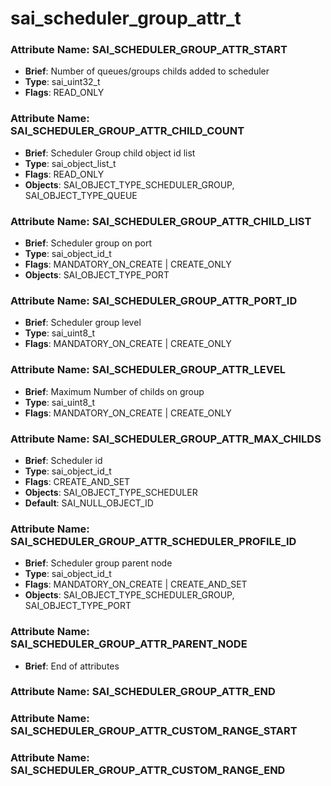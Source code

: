 # **sai_scheduler_group_attr_t**
### Attribute Name: **SAI_SCHEDULER_GROUP_ATTR_START**
- **Brief**: Number of queues/groups childs added to scheduler
- **Type**: sai_uint32_t
- **Flags**: READ_ONLY

### Attribute Name: **SAI_SCHEDULER_GROUP_ATTR_CHILD_COUNT**
- **Brief**: Scheduler Group child object id list
- **Type**: sai_object_list_t
- **Flags**: READ_ONLY
- **Objects**: SAI_OBJECT_TYPE_SCHEDULER_GROUP, SAI_OBJECT_TYPE_QUEUE

### Attribute Name: **SAI_SCHEDULER_GROUP_ATTR_CHILD_LIST**
- **Brief**: Scheduler group on port
- **Type**: sai_object_id_t
- **Flags**: MANDATORY_ON_CREATE | CREATE_ONLY
- **Objects**: SAI_OBJECT_TYPE_PORT

### Attribute Name: **SAI_SCHEDULER_GROUP_ATTR_PORT_ID**
- **Brief**: Scheduler group level
- **Type**: sai_uint8_t
- **Flags**: MANDATORY_ON_CREATE | CREATE_ONLY

### Attribute Name: **SAI_SCHEDULER_GROUP_ATTR_LEVEL**
- **Brief**: Maximum Number of childs on group
- **Type**: sai_uint8_t
- **Flags**: MANDATORY_ON_CREATE | CREATE_ONLY

### Attribute Name: **SAI_SCHEDULER_GROUP_ATTR_MAX_CHILDS**
- **Brief**: Scheduler id
- **Type**: sai_object_id_t
- **Flags**: CREATE_AND_SET
- **Objects**: SAI_OBJECT_TYPE_SCHEDULER
- **Default**: SAI_NULL_OBJECT_ID

### Attribute Name: **SAI_SCHEDULER_GROUP_ATTR_SCHEDULER_PROFILE_ID**
- **Brief**: Scheduler group parent node
- **Type**: sai_object_id_t
- **Flags**: MANDATORY_ON_CREATE | CREATE_AND_SET
- **Objects**: SAI_OBJECT_TYPE_SCHEDULER_GROUP, SAI_OBJECT_TYPE_PORT

### Attribute Name: **SAI_SCHEDULER_GROUP_ATTR_PARENT_NODE**
- **Brief**: End of attributes

### Attribute Name: **SAI_SCHEDULER_GROUP_ATTR_END**

### Attribute Name: **SAI_SCHEDULER_GROUP_ATTR_CUSTOM_RANGE_START**

### Attribute Name: **SAI_SCHEDULER_GROUP_ATTR_CUSTOM_RANGE_END**



